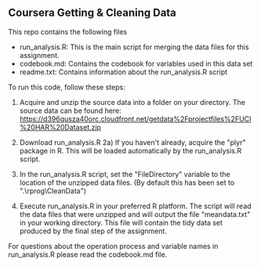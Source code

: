 ## Coursera Getting & Cleaning Data

This repo contains the following files

 * run_analysis.R: This is the main script for merging the data files for this assignment.
 * codebook.md: Contains the codebook for variables used in this data set
 * readme.txt: Contains information about the run_analysis.R script


To run this code, follow these steps:
1) Acquire and unzip the source data into a folder on your directory. The source data can be found here:
https://d396qusza40orc.cloudfront.net/getdata%2Fprojectfiles%2FUCI%20HAR%20Dataset.zip

2) Download run_analysis.R
2a) If you haven't already, acquire the "plyr" package in R. This will be loaded automatically by 
the run_analysis.R script.

3) In the run_analysis.R script, set the "FileDirectory" variable to the location of the unzipped data
files. (By default this has been set to ".\rprog\CleanData\")

4) Execute run_analysis.R in your preferred R platform. The script will read the data files that were unzipped
and will output the file "meandata.txt" in your working directory. This file will contain the tidy data
set produced by the final step of the assignment.


For questions about the operation process and variable names in run_analysis.R please read the codebook.md file.
